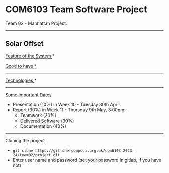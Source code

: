 # COM6103 Team Software Project

Team 02 - Manhattan Project.

---

## Solar Offset

<ins> Feature of the System </ins>
*

<ins> Good to have <ins>
*

---

<ins> Technologies </ins>
*

---

<ins> Some Important Dates </ins>
- Presentation (10%) in Week 10 - Tuesday 30th April.
- Report (90%) in Week 11 - Thursday 9th May, 3:00pm:
    - Teamwork (20%)
    - Delivered Software (30%)
    - Documentation (40%)
    
---

Cloning the project
* ``` git clone https://git.shefcompsci.org.uk/com6103-2023-24/team02/project.git ```
* Enter user name and password (set your password in gitlab, if you have not)